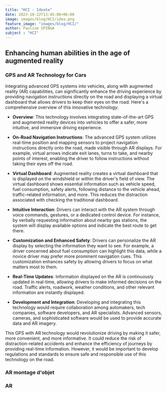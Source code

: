 ```yaml
---
title: "HCI - Ideate"
date: 2023-10-22T13:45:06+06:00
image: images/blog/HCI/idea.png
feature_image: "images/blog/HCI/"
author: Pauline SPINGA
subject : "HCI"
---
```


## Enhancing human abilities in the age of augmented reality

### GPS and AR Technology for Cars

Integrating advanced GPS systems into vehicles, along with augmented reality (AR) capabilities, can significantly enhance the driving experience by providing navigation instructions directly on the road and displaying a virtual dashboard that allows drivers to keep their eyes on the road. Here's a comprehensive overview of this innovative technology:

* **Overview**: This technology involves integrating state-of-the-art GPS and augmented reality devices into vehicles to offer a safer, more intuitive, and immersive driving experience.

* **On-Road Navigation Instructions**: The advanced GPS system utilizes real-time position and mapping sensors to project navigation instructions directly onto the road, made visible through AR displays. For example, virtual arrows indicate exit lanes, turns to take, and nearby points of interest, enabling the driver to follow instructions without taking their eyes off the road.

* **Virtual Dashboard**: Augmented reality creates a virtual dashboard that is displayed on the windshield or within the driver's field of view. The virtual dashboard shows essential information such as vehicle speed, fuel consumption, safety alerts, following distance to the vehicle ahead, traffic-related information, and more. This reduces the distraction associated with checking the traditional dashboard.

* **Intuitive Interaction**: Drivers can interact with the AR system through voice commands, gestures, or a dedicated control device. For instance, by verbally requesting information about nearby gas stations, the system will display available options and indicate the best route to get there.

* **Customization and Enhanced Safety**: Drivers can personalize the AR display by selecting the information they want to see. For example, a driver concerned about fuel consumption can highlight this data, while a novice driver may prefer more prominent navigation cues. This customization enhances safety by allowing drivers to focus on what matters most to them.

* **Real-Time Updates**: Information displayed on the AR is continuously updated in real-time, allowing drivers to make informed decisions on the road. Traffic alerts, roadwork, weather conditions, and other relevant information are instantly displayed.

* **Development and Integration**: Developing and integrating this technology would require collaboration among automakers, tech companies, software developers, and AR specialists. Advanced sensors, cameras, and sophisticated software would be used to provide accurate data and AR imagery.

This GPS with AR technology would revolutionize driving by making it safer, more convenient, and more informative. It could reduce the risk of distraction-related accidents and enhance the efficiency of journeys by providing real-time information. However, it would be important to develop regulations and standards to ensure safe and responsible use of this technology on the road.

### AR montage d'objet

### AR 